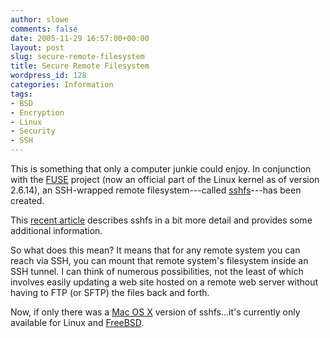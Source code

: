 ```yaml
---
author: slowe
comments: false
date: 2005-11-29 16:57:00+00:00
layout: post
slug: secure-remote-filesystem
title: Secure Remote Filesystem
wordpress_id: 128
categories: Information
tags:
- BSD
- Encryption
- Linux
- Security
- SSH
---
```


This is something that only a computer junkie could enjoy. In conjunction with the [FUSE](http://fuse.sourceforge.net/) project (now an official part of the Linux kernel as of version 2.6.14), an SSH-wrapped remote filesystem---called [sshfs](http://fuse.sourceforge.net/sshfs.html)---has been created.

This [recent article](http://www.linux.com/article.pl?sid=05/11/11/176206) describes sshfs in a bit more detail and provides some additional information.

So what does this mean? It means that for any remote system you can reach via SSH, you can mount that remote system's filesystem inside an SSH tunnel. I can think of numerous possibilities, not the least of which involves easily updating a web site hosted on a remote web server without having to FTP (or SFTP) the files back and forth.

Now, if only there was a [Mac OS X](http://www.apple.com/macosx/) version of sshfs...it's currently only available for Linux and [FreeBSD](http://www.freebsd.org/).

